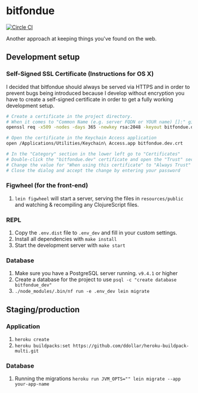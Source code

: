 # bitfondue

[![Circle CI](https://circleci.com/gh/bitfondue/bitfondue-website.svg?style=svg)](https://circleci.com/gh/bitfondue/bitfondue-website)

Another approach at keeping things you've found on the web.

## Development setup

### Self-Signed SSL Certificate (Instructions for OS X)

I decided that bitfondue should always be served via HTTPS and in order to prevent bugs being introduced because I develop without encryption you have to create a self-signed certificate in order to get a fully working development setup.

```bash
# Create a certificate in the project directory.
# When it comes to "Common Name (e.g. server FQDN or YOUR name) []:" give it the value "bitfondue.dev"
openssl req -x509 -nodes -days 365 -newkey rsa:2048 -keyout bitfondue.dev.key -out bitfondue.dev.crt

# Open the certificate in the Keychain Access application
open /Applications/Utilities/Keychain\ Access.app bitfondue.dev.crt

# In the "Category" section in the lower left go to "Certificates"
# Double-click the "bitfondue.dev" certificate and open the "Trust" section
# Change the value for "When using this certificate" to "Always Trust"
# Close the dialog and accept the change by entering your password
```

### Figwheel (for the front-end)

1. `lein figwheel` will start a server, serving the files in `resources/public` and watching & recompiling any ClojureScript files.

### REPL

1. Copy the `.env.dist` file to `.env_dev` and fill in your custom settings.
1. Install all dependencies with `make install`
1. Start the development server with `make start`

### Database

1. Make sure you have a PostgreSQL server running. `v9.4.1` or higher
1. Create a database for the project to use `psql -c "create database bitfondue_dev"`
1. `./node_modules/.bin/nf run -e .env_dev lein migrate`

## Staging/production

### Application

1. `heroku create`
1. `heroku buildpacks:set https://github.com/ddollar/heroku-buildpack-multi.git`

### Database

1. Running the migrations `heroku run JVM_OPTS="" lein migrate --app your-app-name`
